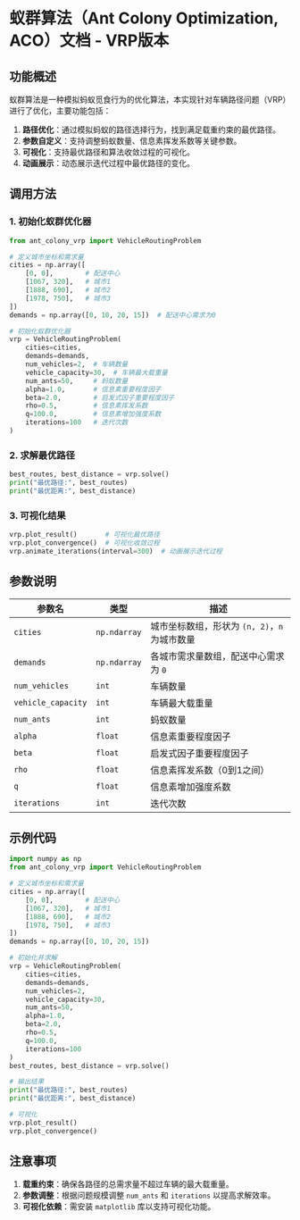 # 蚁群算法（Ant Colony Optimization, ACO）文档 - VRP版本

## 功能概述
蚁群算法是一种模拟蚂蚁觅食行为的优化算法，本实现针对车辆路径问题（VRP）进行了优化，主要功能包括：
1. **路径优化**：通过模拟蚂蚁的路径选择行为，找到满足载重约束的最优路径。
2. **参数自定义**：支持调整蚂蚁数量、信息素挥发系数等关键参数。
3. **可视化**：支持最优路径和算法收敛过程的可视化。
4. **动画展示**：动态展示迭代过程中最优路径的变化。

## 调用方法
### 1. 初始化蚁群优化器
```python
from ant_colony_vrp import VehicleRoutingProblem

# 定义城市坐标和需求量
cities = np.array([
    [0, 0],        # 配送中心
    [1067, 320],   # 城市1
    [1888, 690],   # 城市2
    [1978, 750],   # 城市3
])
demands = np.array([0, 10, 20, 15])  # 配送中心需求为0

# 初始化蚁群优化器
vrp = VehicleRoutingProblem(
    cities=cities,
    demands=demands,
    num_vehicles=2,  # 车辆数量
    vehicle_capacity=30,  # 车辆最大载重量
    num_ants=50,     # 蚂蚁数量
    alpha=1.0,       # 信息素重要程度因子
    beta=2.0,        # 启发式因子重要程度因子
    rho=0.5,         # 信息素挥发系数
    q=100.0,         # 信息素增加强度系数
    iterations=100   # 迭代次数
)
```

### 2. 求解最优路径
```python
best_routes, best_distance = vrp.solve()
print("最优路径:", best_routes)
print("最优距离:", best_distance)
```

### 3. 可视化结果
```python
vrp.plot_result()       # 可视化最优路径
vrp.plot_convergence()  # 可视化收敛过程
vrp.animate_iterations(interval=300)  # 动画展示迭代过程
```

## 参数说明
| 参数名 | 类型 | 描述 |
|--------|------|------|
| `cities` | `np.ndarray` | 城市坐标数组，形状为 `(n, 2)`，`n` 为城市数量 |
| `demands` | `np.ndarray` | 各城市需求量数组，配送中心需求为 `0` |
| `num_vehicles` | `int` | 车辆数量 |
| `vehicle_capacity` | `int` | 车辆最大载重量 |
| `num_ants` | `int` | 蚂蚁数量 |
| `alpha` | `float` | 信息素重要程度因子 |
| `beta` | `float` | 启发式因子重要程度因子 |
| `rho` | `float` | 信息素挥发系数（0到1之间） |
| `q` | `float` | 信息素增加强度系数 |
| `iterations` | `int` | 迭代次数 |

## 示例代码
```python
import numpy as np
from ant_colony_vrp import VehicleRoutingProblem

# 定义城市坐标和需求量
cities = np.array([
    [0, 0],        # 配送中心
    [1067, 320],   # 城市1
    [1888, 690],   # 城市2
    [1978, 750],   # 城市3
])
demands = np.array([0, 10, 20, 15])

# 初始化并求解
vrp = VehicleRoutingProblem(
    cities=cities,
    demands=demands,
    num_vehicles=2,
    vehicle_capacity=30,
    num_ants=50,
    alpha=1.0,
    beta=2.0,
    rho=0.5,
    q=100.0,
    iterations=100
)
best_routes, best_distance = vrp.solve()

# 输出结果
print("最优路径:", best_routes)
print("最优距离:", best_distance)

# 可视化
vrp.plot_result()
vrp.plot_convergence()
```

## 注意事项
1. **载重约束**：确保各路径的总需求量不超过车辆的最大载重量。
2. **参数调整**：根据问题规模调整 `num_ants` 和 `iterations` 以提高求解效率。
3. **可视化依赖**：需安装 `matplotlib` 库以支持可视化功能。